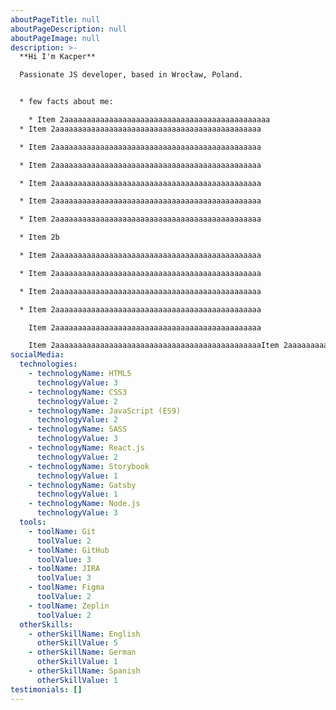 ```yaml
---
aboutPageTitle: null
aboutPageDescription: null
aboutPageImage: null
description: >-
  **Hi I'm Kacper**

  Passionate JS developer, based in Wrocław, Poland.


  * few facts about me:

    * Item 2aaaaaaaaaaaaaaaaaaaaaaaaaaaaaaaaaaaaaaaaaaaaaa 
  * Item 2aaaaaaaaaaaaaaaaaaaaaaaaaaaaaaaaaaaaaaaaaaaaaa

  * Item 2aaaaaaaaaaaaaaaaaaaaaaaaaaaaaaaaaaaaaaaaaaaaaa

  * Item 2aaaaaaaaaaaaaaaaaaaaaaaaaaaaaaaaaaaaaaaaaaaaaa

  * Item 2aaaaaaaaaaaaaaaaaaaaaaaaaaaaaaaaaaaaaaaaaaaaaa

  * Item 2aaaaaaaaaaaaaaaaaaaaaaaaaaaaaaaaaaaaaaaaaaaaaa

  * Item 2aaaaaaaaaaaaaaaaaaaaaaaaaaaaaaaaaaaaaaaaaaaaaa

  * Item 2b

  * Item 2aaaaaaaaaaaaaaaaaaaaaaaaaaaaaaaaaaaaaaaaaaaaaa

  * Item 2aaaaaaaaaaaaaaaaaaaaaaaaaaaaaaaaaaaaaaaaaaaaaa

  * Item 2aaaaaaaaaaaaaaaaaaaaaaaaaaaaaaaaaaaaaaaaaaaaaa

  * Item 2aaaaaaaaaaaaaaaaaaaaaaaaaaaaaaaaaaaaaaaaaaaaaa

    Item 2aaaaaaaaaaaaaaaaaaaaaaaaaaaaaaaaaaaaaaaaaaaaaa

    Item 2aaaaaaaaaaaaaaaaaaaaaaaaaaaaaaaaaaaaaaaaaaaaaaItem 2aaaaaaaaaaaaaaaaaaaaaaaaaaaaaaaaaaaaaaaaaaaaaaItem 2aaaaaaaaaaaaaaaaaaaaaaaaaaaaaaaaaaaaaaaaaaaaaaItem 2aaaaaaaaaaaaaaaaaaaaaaaaaaaaaaaaaaaaaaaaaaaaaaItem 2aaaaaaaaaaaaaaaaaaaaaaaaaaaaaaaaaaaaaaaaaaaaaa
socialMedia:
  technologies:
    - technologyName: HTML5
      technologyValue: 3
    - technologyName: CSS3
      technologyValue: 2
    - technologyName: JavaScript (ES9)
      technologyValue: 2
    - technologyName: SASS
      technologyValue: 3
    - technologyName: React.js
      technologyValue: 2
    - technologyName: Storybook
      technologyValue: 1
    - technologyName: Gatsby
      technologyValue: 1
    - technologyName: Node.js
      technologyValue: 3
  tools:
    - toolName: Git
      toolValue: 2
    - toolName: GitHub
      toolValue: 3
    - toolName: JIRA
      toolValue: 3
    - toolName: Figma
      toolValue: 2
    - toolName: Zeplin
      toolValue: 2
  otherSkills:
    - otherSkillName: English
      otherSkillValue: 5
    - otherSkillName: German
      otherSkillValue: 1
    - otherSkillName: Spanish
      otherSkillValue: 1
testimonials: []
---
```

